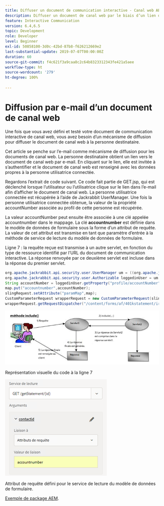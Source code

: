 ```yaml
---
title: Diffuser un document de communication interactive - Canal web AEM Forms
description: Diffuser un document de canal web par le biais d’un lien dans un e-mail
feature: Interactive Communication
version: 6.4,6.5
topic: Development
role: Developer
level: Beginner
exl-id: 50858100-3d0c-42bd-87b8-f626212669e2
last-substantial-update: 2019-07-07T00:00:00Z
duration: 60
source-git-commit: f4c621f3a9caa8c2c64b8323312343fe421a5aee
workflow-type: ht
source-wordcount: '279'
ht-degree: 100%

---
```


# Diffusion par e-mail d’un document de canal web

Une fois que vous avez défini et testé votre document de communication interactive de canal web, vous avez besoin d’un mécanisme de diffusion pour diffuser le document de canal web à la personne destinataire.

Cet article se penche sur l’e-mail comme mécanisme de diffusion pour les documents de canal web. La personne destinataire obtient un lien vers le document de canal web par e-mail. En cliquant sur le lien, elle est invitée à s’authentifier et le document de canal web est renseigné avec les données propres à la personne utilisatrice connectée.

Regardons l’extrait de code suivant. Ce code fait partie de GET.jsp, qui est déclenché lorsque l’utilisateur ou l’utilisatrice clique sur le lien dans l’e-mail afin d’afficher le document de canal web. La personne utilisatrice connectée est récupérée à l’aide de Jackrabbit UserManager. Une fois la personne utilisatrice connectée obtenue, la valeur de la propriété accountNumber associée au profil de cette personne est récupérée.

La valeur accountNumber peut ensuite être associée à une clé appelée accountnumber dans le mappage. La clé **accountnumber** est définie dans le modèle de données de formulaire sous la forme d’un attribut de requête. La valeur de cet attribut est transmise en tant que paramètre d’entrée à la méthode de service de lecture du modèle de données de formulaire.

Ligne 7 : la requête reçue est transmise à un autre servlet, en fonction du type de ressource identifié par l’URL du document de communication interactive. La réponse renvoyée par ce deuxième servlet est incluse dans la réponse du premier servlet.

```java
org.apache.jackrabbit.api.security.user.UserManager um = ((org.apache.jackrabbit.api.JackrabbitSession) session).getUserManager();
org.apache.jackrabbit.api.security.user.Authorizable loggedinUser = um.getAuthorizable(session.getUserID());
String accountNumber = loggedinUser.getProperty("profile/accountNumber")[0].getString();
map.put("accountnumber",accountNumber);
slingRequest.setAttribute("paramMap",map);
CustomParameterRequest wrapperRequest = new CustomParameterRequest(slingRequest,"GET");
wrapperRequest.getRequestDispatcher("/content/forms/af/401kstatement/irastatement/channels/web.html").include(wrapperRequest, response);
```

![Approche de la méthode d’inclusion.](assets/includemethod.jpg)

Représentation visuelle du code à la ligne 7

![Configuration du paramètre de requête.](assets/requestparameter.png)

Attribut de requête défini pour le service de lecture du modèle de données de formulaire.

[Exemple de package AEM](assets/webchanneldelivery.zip).
